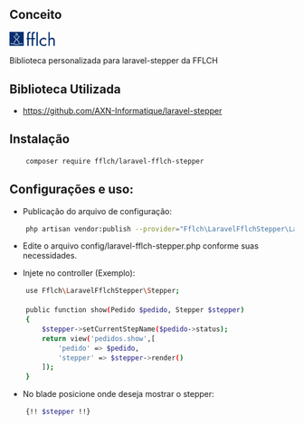 ## Conceito
[<img src="/images/logo-fflch.png" width="80"/>](/images/logo-fflch.png)

Biblioteca personalizada para laravel-stepper da FFLCH

## Biblioteca Utilizada
- https://github.com/AXN-Informatique/laravel-stepper

## Instalação
```bash
    composer require fflch/laravel-fflch-stepper
```
## Configurações e uso:
- Publicação do arquivo de configuração:
```bash
    php artisan vendor:publish --provider="Fflch\LaravelFflchStepper\LaravelFflchStepperServiceProvider" --tag="config"
```

- Edite o arquivo config/laravel-fflch-stepper.php conforme suas necessidades.

- Injete no controller (Exemplo):
```bash
    use Fflch\LaravelFflchStepper\Stepper;

    public function show(Pedido $pedido, Stepper $stepper)
    {
        $stepper->setCurrentStepName($pedido->status);
        return view('pedidos.show',[
            'pedido' => $pedido,
            'stepper' => $stepper->render()
        ]);
    }
```

- No blade posicione onde deseja mostrar o stepper:
```bash
    {!! $stepper !!}
```
